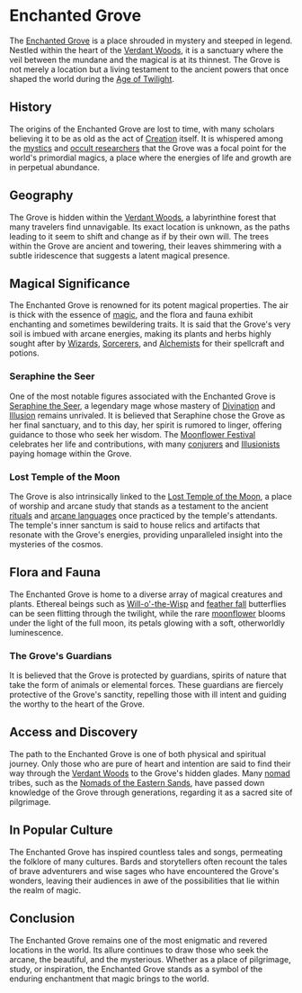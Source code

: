 # Enchanted Grove

The [Enchanted Grove](Enchanted%20Grove.md) is a place shrouded in mystery and steeped in legend. Nestled within the heart of the [Verdant Woods](Verdant%20Woods.md), it is a sanctuary where the veil between the mundane and the magical is at its thinnest. The Grove is not merely a location but a living testament to the ancient powers that once shaped the world during the [Age of Twilight](Age%20of%20Twilight.md).

## History

The origins of the Enchanted Grove are lost to time, with many scholars believing it to be as old as the act of [Creation](Creation.md) itself. It is whispered among the [mystics](mystics.md) and [occult researchers](occult%20researchers.md) that the Grove was a focal point for the world's primordial magics, a place where the energies of life and growth are in perpetual abundance.

## Geography

The Grove is hidden within the [Verdant Woods](Verdant%20Woods.md), a labyrinthine forest that many travelers find unnavigable. Its exact location is unknown, as the paths leading to it seem to shift and change as if by their own will. The trees within the Grove are ancient and towering, their leaves shimmering with a subtle iridescence that suggests a latent magical presence.

## Magical Significance

The Enchanted Grove is renowned for its potent magical properties. The air is thick with the essence of [magic](magic.md), and the flora and fauna exhibit enchanting and sometimes bewildering traits. It is said that the Grove's very soil is imbued with arcane energies, making its plants and herbs highly sought after by [Wizards](Wizards.md), [Sorcerers](Sorcerers.md), and [Alchemists](Alchemists.md) for their spellcraft and potions.

### Seraphine the Seer

One of the most notable figures associated with the Enchanted Grove is [Seraphine the Seer](Seraphine%20the%20Seer.md), a legendary mage whose mastery of [Divination](Divination.md) and [Illusion](Illusion.md) remains unrivaled. It is believed that Seraphine chose the Grove as her final sanctuary, and to this day, her spirit is rumored to linger, offering guidance to those who seek her wisdom. The [Moonflower Festival](Moonflower%20Festival.md) celebrates her life and contributions, with many [conjurers](conjurers.md) and [Illusionists](Illusionists.md) paying homage within the Grove.

### Lost Temple of the Moon

The Grove is also intrinsically linked to the [Lost Temple of the Moon](Lost%20Temple%20of%20the%20Moon.md), a place of worship and arcane study that stands as a testament to the ancient [rituals](rituals.md) and [arcane languages](arcane%20languages.md) once practiced by the temple's attendants. The temple's inner sanctum is said to house relics and artifacts that resonate with the Grove's energies, providing unparalleled insight into the mysteries of the cosmos.

## Flora and Fauna

The Enchanted Grove is home to a diverse array of magical creatures and plants. Ethereal beings such as [Will-o'-the-Wisp](Will-o'-the-Wisp.md) and [feather fall](feather%20fall.md) butterflies can be seen flitting through the twilight, while the rare [moonflower](moonflower.md) blooms under the light of the full moon, its petals glowing with a soft, otherworldly luminescence.

### The Grove's Guardians

It is believed that the Grove is protected by guardians, spirits of nature that take the form of animals or elemental forces. These guardians are fiercely protective of the Grove's sanctity, repelling those with ill intent and guiding the worthy to the heart of the Grove.

## Access and Discovery

The path to the Enchanted Grove is one of both physical and spiritual journey. Only those who are pure of heart and intention are said to find their way through the [Verdant Woods](Verdant%20Woods.md) to the Grove's hidden glades. Many [nomad](nomad.md) tribes, such as the [Nomads of the Eastern Sands](Nomads%20of%20the%20Eastern%20Sands.md), have passed down knowledge of the Grove through generations, regarding it as a sacred site of pilgrimage.

## In Popular Culture

The Enchanted Grove has inspired countless tales and songs, permeating the folklore of many cultures. Bards and storytellers often recount the tales of brave adventurers and wise sages who have encountered the Grove's wonders, leaving their audiences in awe of the possibilities that lie within the realm of magic.

## Conclusion

The Enchanted Grove remains one of the most enigmatic and revered locations in the world. Its allure continues to draw those who seek the arcane, the beautiful, and the mysterious. Whether as a place of pilgrimage, study, or inspiration, the Enchanted Grove stands as a symbol of the enduring enchantment that magic brings to the world.